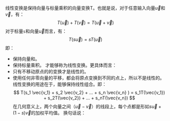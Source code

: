 线性变换是保持向量与标量乘积的向量变换T。也就是说，对于任意输入向量$\vec{u}$和$\vec{v}$，有：
$$
T(\vec{u}) + T(\vec{v}) = T(\vec{u} + \vec{v})
$$
对于标量`s`和向量$\vec{u}$而言，有：
$$
T(s\vec{u}) = sT(\vec{u})
$$
即：
- 保持向量和。
- 保持标量乘积。
才能够称为线性变换。更具体而言：
- 只有不移动原点的的变换才是线性的。
- 使用任何非零向量的平移，都会将原点变换到不同的点上，所以不是线性的。
线性变换的用途在于，能够保持线性组合。即：
$$
T(s_1 \vec{v_1} + s_2 \vec{v_2} + ... + s_n \vec{v_n} ) = s_1T(\vec{v_1}) + s_2T(\vec{v_2}) + ... + s_nT(\vec{v_n})
$$
在几何意义上，两个向量之间（$\vec{u} - \vec{v}$）的线段上，每个点都是形如$s\vec{u} + (1-s)\vec{v}$的加权平均值。
换句话说：
